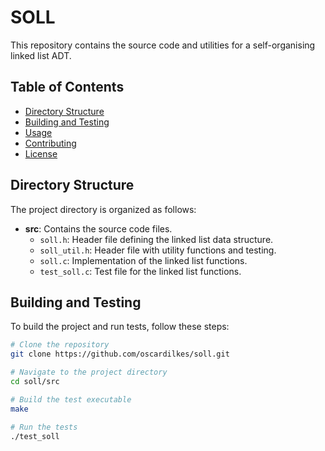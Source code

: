 # SOLL

This repository contains the source code and utilities for a self-organising linked list ADT.
                                           
## Table of Contents

- [Directory Structure](#directory-structure)
- [Building and Testing](#building-and-testing)
- [Usage](#usage)
- [Contributing](#contributing)
- [License](#license)

## Directory Structure

The project directory is organized as follows:

- **src**: Contains the source code files.
  - `soll.h`: Header file defining the linked list data structure.
  - `soll_util.h`: Header file with utility functions and testing.
  - `soll.c`: Implementation of the linked list functions.
  - `test_soll.c`: Test file for the linked list functions.

## Building and Testing

To build the project and run tests, follow these steps:

```bash
# Clone the repository
git clone https://github.com/oscardilkes/soll.git

# Navigate to the project directory
cd soll/src

# Build the test executable
make

# Run the tests
./test_soll
